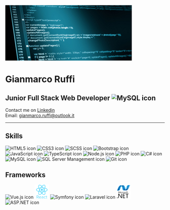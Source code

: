 <img src="https://github.com/GianmarcoRuffi/GianmarcoRuffi/raw/main/clean-coding-best-practices.jpg" alt="Clean coding best practices" width="400" height="175">

# Gianmarco Ruffi 
## Junior Full Stack Web Developer ![MySQL icon](https://img.icons8.com/color/48/000000/cat.png)

Contact me on [Linkedin](https://www.linkedin.com/in/gianmarco-ruffi-986b85144/)<br>
Email: gianmarco.ruffi@outlook.it

---


## Skills

![HTML5 icon](https://img.icons8.com/color/48/000000/html-5.png) ![CSS3 icon](https://img.icons8.com/color/48/000000/css3.png)  ![SCSS icon](https://img.icons8.com/color/48/000000/sass.png) ![Bootstrap icon](https://img.icons8.com/color/48/000000/bootstrap.png) ![JavaScript icon](https://img.icons8.com/color/48/000000/javascript.png) ![TypeScript icon](https://img.icons8.com/color/48/000000/typescript.png) ![Node.js icon](https://img.icons8.com/color/48/000000/nodejs.png) ![PHP icon](https://img.icons8.com/officexs/48/000000/php-logo.png) ![C# icon](https://img.icons8.com/color/48/000000/c-sharp-logo.png) ![MySQL icon](https://img.icons8.com/fluency/48/000000/mysql-logo.png) ![SQL Server Management icon](https://img.icons8.com/color/48/000000/microsoft-sql-server.png) ![Git icon](https://img.icons8.com/color/48/000000/git.png)


## Frameworks

![Vue.js icon](https://img.icons8.com/color/48/000000/vue-js.png) <img src="https://raw.githubusercontent.com/devicons/devicon/master/icons/react/react-original-wordmark.svg" width="45" /> ![Symfony icon](https://img.icons8.com/color/48/000000/symfony.png) ![Laravel icon](https://img.icons8.com/fluency/48/000000/laravel.png) <img src="https://raw.githubusercontent.com/devicons/devicon/master/icons/dot-net/dot-net-original-wordmark.svg" width="45" /> ![ASP.NET icon](https://img.icons8.com/color/48/000000/asp.png) 
